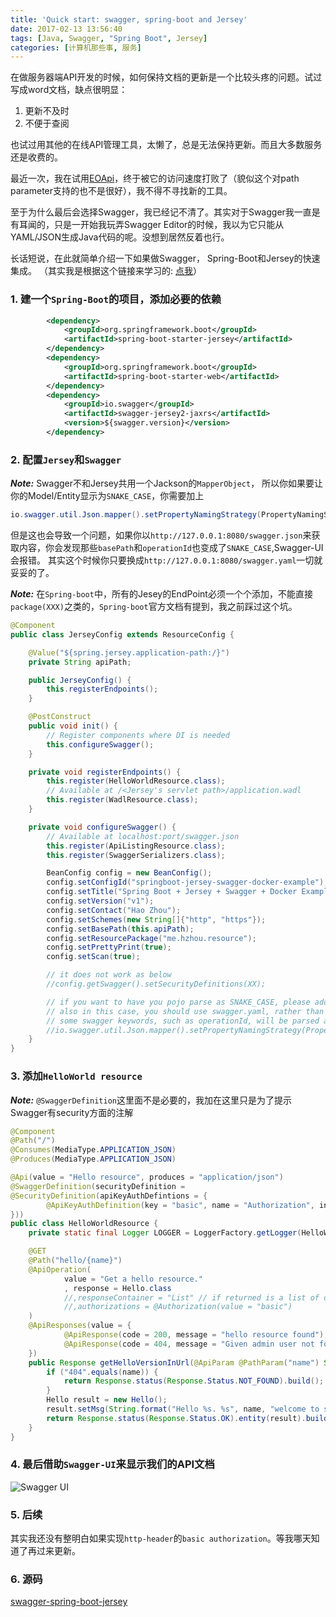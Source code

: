 ```yaml
---
title: 'Quick start: swagger, spring-boot and Jersey'
date: 2017-02-13 13:56:40
tags: [Java, Swagger, "Spring Boot", Jersey]
categories: [计算机那些事, 服务]
---
```

在做服务器端API开发的时候，如何保持文档的更新是一个比较头疼的问题。试过写成word文档，缺点很明显：
1. 更新不及时
2. 不便于查阅

也试过用其他的在线API管理工具，太懒了，总是无法保持更新。而且大多数服务还是收费的。  
<!-- more -->

最近一次，我在试用[EOApi](https://www.eolinker.com/)，终于被它的访问速度打败了（貌似这个对path parameter支持的也不是很好），我不得不寻找新的工具。

至于为什么最后会选择Swagger，我已经记不清了。其实对于Swagger我一直是有耳闻的，只是一开始我玩弄Swagger Editor的时候，我以为它只能从YAML/JSON生成Java代码的呢。没想到居然反着也行。

长话短说，在此就简单介绍一下如果做Swagger， Spring-Boot和Jersey的快速集成。
（其实我是根据这个链接来学习的: [点我](http://tech.asimio.net/2016/04/05/Microservices-using-Spring-Boot-Jersey-Swagger-and-Docker.html)）

### 1. 建一个`Spring-Boot`的项目，添加必要的依赖
```xml
        <dependency>
            <groupId>org.springframework.boot</groupId>
            <artifactId>spring-boot-starter-jersey</artifactId>
        </dependency>
        <dependency>
            <groupId>org.springframework.boot</groupId>
            <artifactId>spring-boot-starter-web</artifactId>
        </dependency>
        <dependency>
            <groupId>io.swagger</groupId>
            <artifactId>swagger-jersey2-jaxrs</artifactId>
            <version>${swagger.version}</version>
        </dependency>
```

### 2. 配置`Jersey`和`Swagger`
***Note:*** Swagger不和Jersey共用一个Jackson的`MapperObject`， 所以你如果要让你的Model/Entity显示为`SNAKE_CASE`，你需要加上

```java
io.swagger.util.Json.mapper().setPropertyNamingStrategy(PropertyNamingStrategy.SNAKE_CASE);
```

但是这也会导致一个问题，如果你以`http://127.0.0.1:8080/swagger.json`来获取内容，你会发现那些`basePath`和`operationId`也变成了`SNAKE_CASE`,Swagger-UI会报错。
其实这个时候你只要换成`http://127.0.0.1:8080/swagger.yaml`一切就妥妥的了。

***Note:*** 在`Spring-boot`中，所有的Jesey的EndPoint必须一个个添加，不能直接`package(XXX)`之类的，`Spring-boot`官方文档有提到，我之前踩过这个坑。

```java
@Component
public class JerseyConfig extends ResourceConfig {

    @Value("${spring.jersey.application-path:/}")
    private String apiPath;

    public JerseyConfig() {
        this.registerEndpoints();
    }

    @PostConstruct
    public void init() {
        // Register components where DI is needed
        this.configureSwagger();
    }

    private void registerEndpoints() {
        this.register(HelloWorldResource.class);
        // Available at /<Jersey's servlet path>/application.wadl
        this.register(WadlResource.class);
    }

    private void configureSwagger() {
        // Available at localhost:port/swagger.json
        this.register(ApiListingResource.class);
        this.register(SwaggerSerializers.class);

        BeanConfig config = new BeanConfig();
        config.setConfigId("springboot-jersey-swagger-docker-example");
        config.setTitle("Spring Boot + Jersey + Swagger + Docker Example");
        config.setVersion("v1");
        config.setContact("Hao Zhou");
        config.setSchemes(new String[]{"http", "https"});
        config.setBasePath(this.apiPath);
        config.setResourcePackage("me.hzhou.resource");
        config.setPrettyPrint(true);
        config.setScan(true);

        // it does not work as below
        //config.getSwagger().setSecurityDefinitions(XX);

        // if you want to have you pojo parse as SNAKE_CASE, please add following line,
        // also in this case, you should use swagger.yaml, rather than swagger.json for output, as
        // some swagger keywords, such as operationId, will be parsed as operation_id. - syntax error
        //io.swagger.util.Json.mapper().setPropertyNamingStrategy(PropertyNamingStrategy.SNAKE_CASE);
    }
}
```

### 3. 添加`HelloWorld resource`
***Note:*** `@SwaggerDefinition`这里面不是必要的，我加在这里只是为了提示Swagger有security方面的注解
```java
@Component
@Path("/")
@Consumes(MediaType.APPLICATION_JSON)
@Produces(MediaType.APPLICATION_JSON)

@Api(value = "Hello resource", produces = "application/json")
@SwaggerDefinition(securityDefinition =
@SecurityDefinition(apiKeyAuthDefintions = {
        @ApiKeyAuthDefinition(key = "basic", name = "Authorization", in = ApiKeyAuthDefinition.ApiKeyLocation.HEADER)
}))
public class HelloWorldResource {
    private static final Logger LOGGER = LoggerFactory.getLogger(HelloWorldResource.class);

    @GET
    @Path("hello/{name}")
    @ApiOperation(
            value = "Get a hello resource."
            , response = Hello.class
            //,responseContainer = "List" // if returned is a list of objects
            //,authorizations = @Authorization(value = "basic")
    )
    @ApiResponses(value = {
            @ApiResponse(code = 200, message = "hello resource found"),
            @ApiResponse(code = 404, message = "Given admin user not found")
    })
    public Response getHelloVersionInUrl(@ApiParam @PathParam("name") String name) {
        if ("404".equals(name)) {
            return Response.status(Response.Status.NOT_FOUND).build();
        }
        Hello result = new Hello();
        result.setMsg(String.format("Hello %s. %s", name, "welcome to swagger"));
        return Response.status(Response.Status.OK).entity(result).build();
    }
}
```

### 4. 最后借助`Swagger-UI`来显示我们的API文档

![Swagger UI](/img/swagger-ui-api.png)

### 5. 后续
其实我还没有整明白如果实现`http-header`的`basic authorization`。等我哪天知道了再过来更新。

### 6. 源码
[swagger-spring-boot-jersey](https://github.com/zhouhao/swagger-spring-boot-jersey)